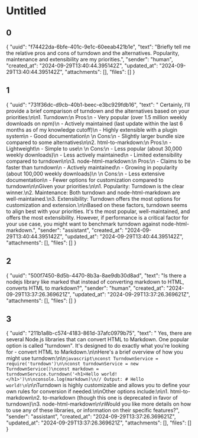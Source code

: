 # Untitled

## 0

{
  "uuid": "f74422da-6bfe-401c-9e1c-60eeab421b1e",
  "text": "Briefly tell me the relative pros and cons of turndown and the alternatives. Popularity, maintenance and extensibility are my priorities.",
  "sender": "human",
  "created_at": "2024-09-29T13:40:44.395142Z",
  "updated_at": "2024-09-29T13:40:44.395142Z",
  "attachments": [],
  "files": []
}

## 1

{
  "uuid": "731f36dc-d9cb-40b1-beec-e3bc929fdb16",
  "text": " Certainly, I'll provide a brief comparison of turndown and the alternatives based on your priorities:\n\n1. Turndown:\n   Pros:\n   - Very popular (over 1.5 million weekly downloads on npm)\n   - Actively maintained (last update within the last 6 months as of my knowledge cutoff)\n   - Highly extensible with a plugin system\n   - Good documentation\n   \n   Cons:\n   - Slightly larger bundle size compared to some alternatives\n\n2. html-to-markdown:\n   Pros:\n   - Lightweight\n   - Simple to use\n   \n   Cons:\n   - Less popular (about 30,000 weekly downloads)\n   - Less actively maintained\n   - Limited extensibility compared to turndown\n\n3. node-html-markdown:\n   Pros:\n   - Claims to be faster than turndown\n   - Actively maintained\n   - Growing in popularity (about 100,000 weekly downloads)\n   \n   Cons:\n   - Less extensive documentation\n   - Fewer options for customization compared to turndown\n\nGiven your priorities:\n\n1. Popularity: Turndown is the clear winner.\n2. Maintenance: Both turndown and node-html-markdown are well-maintained.\n3. Extensibility: Turndown offers the most options for customization and extension.\n\nBased on these factors, turndown seems to align best with your priorities. It's the most popular, well-maintained, and offers the most extensibility. However, if performance is a critical factor for your use case, you might want to benchmark turndown against node-html-markdown.",
  "sender": "assistant",
  "created_at": "2024-09-29T13:40:44.395142Z",
  "updated_at": "2024-09-29T13:40:44.395142Z",
  "attachments": [],
  "files": []
}

## 2

{
  "uuid": "500f7450-8d5b-4470-8b3a-8ae9db30d8ad",
  "text": "Is there a nodejs library like marked that instead of converting markdown to HTML, converts HTML to markdown?",
  "sender": "human",
  "created_at": "2024-09-29T13:37:26.369621Z",
  "updated_at": "2024-09-29T13:37:26.369621Z",
  "attachments": [],
  "files": []
}

## 3

{
  "uuid": "211b1a8b-c574-4183-861d-37afc0979b75",
  "text": " Yes, there are several Node.js libraries that can convert HTML to Markdown. One popular option is called \"turndown\". It's designed to do exactly what you're looking for - convert HTML to Markdown.\n\nHere's a brief overview of how you might use turndown:\n\n```javascript\nconst TurndownService = require('turndown')\n\nconst turndownService = new TurndownService()\nconst markdown = turndownService.turndown('<h1>Hello world!</h1>')\n\nconsole.log(markdown)\n// Output: # Hello world!\n```\n\nTurndown is highly customizable and allows you to define your own rules for conversion if needed.\n\nOther options include:\n\n1. html-to-markdown\n2. to-markdown (though this one is deprecated in favor of turndown)\n3. node-html-markdown\n\nWould you like more details on how to use any of these libraries, or information on their specific features?",
  "sender": "assistant",
  "created_at": "2024-09-29T13:37:26.369621Z",
  "updated_at": "2024-09-29T13:37:26.369621Z",
  "attachments": [],
  "files": []
}
